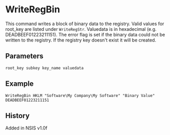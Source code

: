 # WriteRegBin

This command writes a block of binary data to the registry. Valid values for root_key are listed under `WriteRegStr`. Valuedata is in hexadecimal (e.g. DEADBEEF01223211151). The error flag is set if the binary data could not be written to the registry. If the registry key doesn't exist it will be created.

## Parameters

    root_key subkey key_name valuedata

## Example

    WriteRegBin HKLM "Software\My Company\My Software" "Binary Value" DEADBEEF01223211151

## History

Added in NSIS v1.0f
